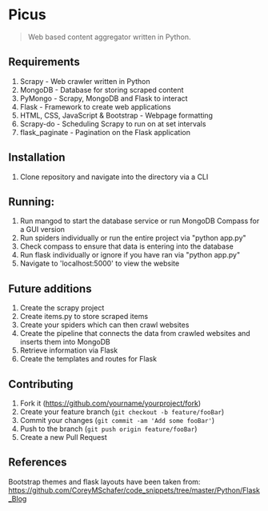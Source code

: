 # Picus
> Web based content aggregator written in Python.

## Requirements
1. Scrapy - Web crawler written in Python
2. MongoDB - Database for storing scraped content
3. PyMongo - Scrapy, MongoDB and Flask to interact
4. Flask - Framework to create web applications
5. HTML, CSS, JavaScript & Bootstrap - Webpage formatting
6. Scrapy-do - Scheduling Scrapy to run on at set intervals
7. flask_paginate - Pagination on the Flask application

## Installation
1. Clone repository and navigate into the directory via a CLI

## Running:
1. Run mangod to start the database service or run MongoDB Compass for a GUI version
2. Run spiders individually or run the entire project via "python app.py"
3. Check compass to ensure that data is entering into the database
4. Run flask individually or ignore if you have ran via "python app.py"
5. Navigate to 'localhost:5000' to view the website

## Future additions
1. Create the scrapy project
2. Create items.py to store scraped items
3. Create your spiders which can then crawl websites
4. Create the pipeline that connects the data from crawled websites and inserts them into MongoDB
5. Retrieve information via Flask
6. Create the templates and routes for Flask

## Contributing
1. Fork it (<https://github.com/yourname/yourproject/fork>)
2. Create your feature branch (`git checkout -b feature/fooBar`)
3. Commit your changes (`git commit -am 'Add some fooBar'`)
4. Push to the branch (`git push origin feature/fooBar`)
5. Create a new Pull Request

## References
Bootstrap themes and flask layouts have been taken from:
https://github.com/CoreyMSchafer/code_snippets/tree/master/Python/Flask_Blog

